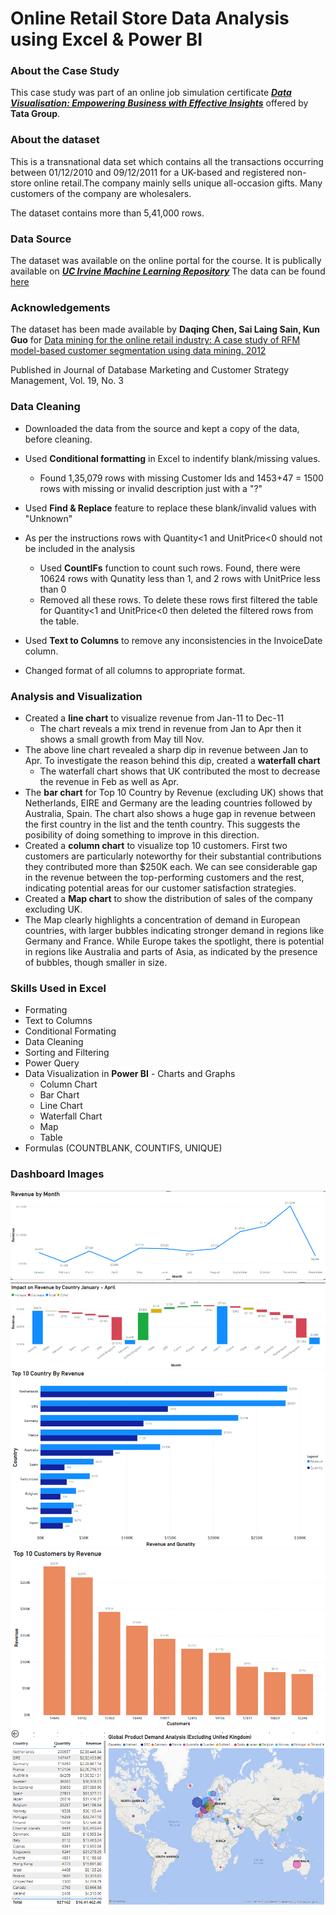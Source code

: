 # Online Retail Store Data Analysis using Excel & Power BI

### About the Case Study

This case study was part of an online job simulation certificate [***Data Visualisation: Empowering Business with Effective Insights***](https://www.theforage.com/simulations/tata/data-visualisation-p5xo) offered by **Tata Group**. 

### About the dataset

This is a transnational data set which contains all the transactions occurring between 01/12/2010 and 09/12/2011 for a UK-based and registered non-store online retail.The company mainly sells unique all-occasion gifts. Many customers of the company are wholesalers.

The dataset contains more than 5,41,000 rows.
 
### Data Source

The dataset was available on the online portal for the course. It is publically available on ***[UC Irvine Machine Learning Repository](https://archive.ics.uci.edu/)*** The data can be found [here](https://archive.ics.uci.edu/dataset/352/online+retail)

### Acknowledgements

The dataset has been made available by **Daqing Chen, Sai Laing Sain, Kun Guo** for
[Data mining for the online retail industry: A case study of RFM model-based customer segmentation using data mining. 2012](https://www.semanticscholar.org/paper/Data-mining-for-the-online-retail-industry%3A-A-case-Chen-Sain/e43a5a90fa33d419df42e485099f8f08badf2149)

Published in Journal of Database Marketing and Customer Strategy Management, Vol. 19, No. 3

### Data Cleaning
- Downloaded the data from the source and kept a copy of the data, before cleaning.
- Used **Conditional formatting** in Excel to indentify blank/missing values. 
  * Found 1,35,079 rows with missing Customer Ids and 1453+47 = 1500 rows with missing or invalid description just with a "?"

- Used **Find & Replace** feature to replace these blank/invalid values with "Unknown" 

- As per the instructions rows with Quantity<1 and UnitPrice<0 should not be included in the analysis
  * Used **CountIFs** function to count such rows. Found, there were 10624 rows with Qunatity less than 1, and 2 rows with UnitPrice less than 0
  * Removed all these rows. To delete these rows first filtered the table for Quantity<1 and UnitPrice<0 then deleted the filtered rows from the table.
- Used **Text to Columns** to remove any inconsistencies in the InvoiceDate column.
- Changed format of all columns to appropriate format.

### Analysis and Visualization
- Created a **line chart** to visualize revenue from Jan-11 to Dec-11
  * The chart reveals a mix trend in revenue from Jan to Apr then it shows a small growth from May till Nov.
- The above line chart revealed a sharp dip in revenue between Jan to Apr. To investigate the reason behind this dip, created a **waterfall chart**
  * The waterfall chart shows that UK contributed the most to decrease the revenue in Feb as well as Apr.
- The **bar chart** for Top 10 Country by Revenue (excluding UK) shows that Netherlands, EIRE and Germany are the leading countries followed by Australia, Spain. The chart also shows a huge gap in revenue between the first country in the list and the tenth country. This suggests the posibility of doing something to improve in this direction.
- Created a **column chart** to visualize top 10 customers. First two customers are particularly noteworthy for their substantial contributions they contributed more than $250K each. We can see considerable gap in the revenue between the top-performing customers and the rest, indicating potential areas for our customer satisfaction strategies.
- Created a **Map chart** to show the distribution of sales of the company excluding UK.
- The Map clearly highlights a concentration of demand in European countries, with larger bubbles indicating stronger demand in regions like Germany and France. While Europe takes the spotlight, there is potential in regions like Australia and parts of Asia, as indicated by the presence of bubbles, though smaller in size.

### Skills Used in Excel
- Formating
- Text to Columns
- Conditional Formating
- Data Cleaning
- Sorting and Filtering
- Power Query
- Data Visualization in **Power BI** - Charts and Graphs
  - Column Chart
  - Bar Chart
  - Line Chart
  - Waterfall Chart
  - Map
  - Table
- Formulas (COUNTBLANK, COUNTIFS, UNIQUE)

### Dashboard Images

<img src="Images/Question-1.png">

<img src="Images/Question-2.png">

<img src="Images/Question-3.png">

<img src="Images/Question-4.png">
